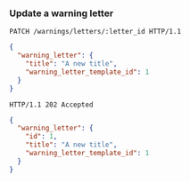 ### Update a warning letter

```http
PATCH /warnings/letters/:letter_id HTTP/1.1
```

```json
{
  "warning_letter": {
    "title": "A new title",
    "warning_letter_template_id": 1
  }
}
```

```http
HTTP/1.1 202 Accepted
```

```json
{
  "warning_letter": {
    "id": 1,
    "title": "A new title",
    "warning_letter_template_id": 1
  }
}
```
